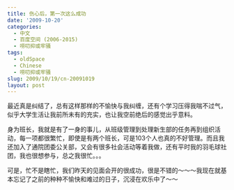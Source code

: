 ```yaml
---
title: 伤心后，第一次这么成功
date: '2009-10-20'
categories:
  - 中文
  - 百度空间 (2006-2015)
  - 唠叨抑或牢骚
tags:
  - oldSpace
  - Chinese
  - 唠叨抑或牢骚
slug: 2009/10/19/cn-20091019
layout: post
---
```

最近真是纠结了，总有这样那样的不愉快与我纠缠，还有个学习压得我喘不过气，似乎大学生活让我前所未有的充实，也让我空前绝后的感觉出乎意料。

 身为班长，我就是有了一身的事儿，从班级管理到处理新生部的任务再到组织活动，每一项都很繁忙，即使是有两个班长，可是103个人也真的不好管理。而且我还加入了通院团委公关部，又会有很多社会活动等着我做，还有平时我的羽毛球社团，我也很想参与，总之我很忙。。。

 可是，忙不是瞎忙，我们昨天的见面会开的很成功，很是不错的～～～我现在就基本忘记了之前的种种不愉快和难过的日子，沉浸在欢乐中了～～
